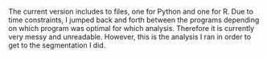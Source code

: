 The current version includes to files, one for Python and one for R. Due to time constraints, I jumped back and forth between the programs depending on which program was optimal for which analysis. 
Therefore it is currently very messy and unreadable. However, this is the analysis I ran in order to get to the segmentation I did. 

